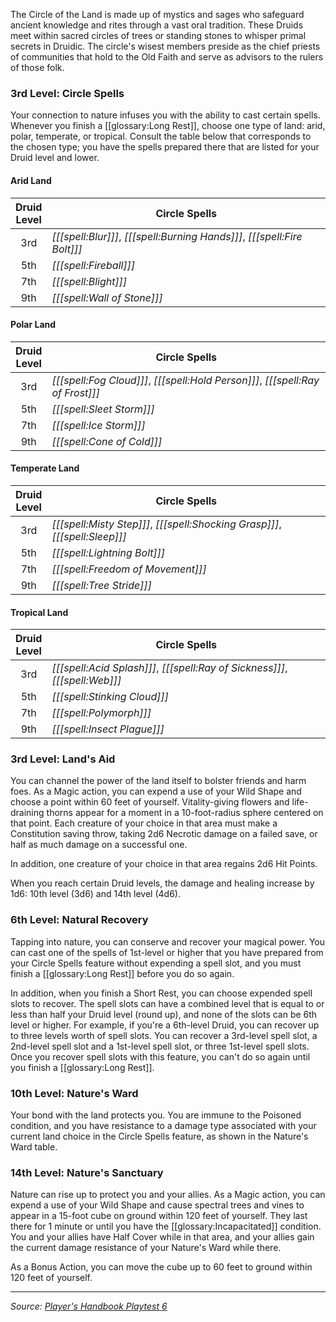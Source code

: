 The Circle of the Land is made up of mystics and sages who safeguard ancient knowledge and rites through a vast oral tradition. These Druids meet within sacred circles of trees or standing stones to whisper primal secrets in Druidic. The circle's wisest members preside as the chief priests of communities that hold to the Old Faith and serve as advisors to the rulers of those folk.

### 3rd Level: Circle Spells

Your connection to nature infuses you with the ability to cast certain spells. Whenever you finish a [[glossary:Long Rest]], choose one type of land: arid, polar, temperate, or tropical. Consult the table below that corresponds to the chosen type; you have the spells prepared there that are listed for your Druid level and lower.

#### Arid Land

| Druid<br>Level | Circle Spells                                                            |
|:--------------:|--------------------------------------------------------------------------|
|      3rd       | _[[[spell:Blur]]]_, _[[[spell:Burning Hands]]]_, _[[[spell:Fire Bolt]]]_ |
|      5th       | _[[[spell:Fireball]]]_                                                   |
|      7th       | _[[[spell:Blight]]]_                                                     |
|      9th       | _[[[spell:Wall of Stone]]]_                                              |

#### Polar Land

| Druid<br>Level | Circle Spells                                                                  |
|:--------------:|--------------------------------------------------------------------------------|
|      3rd       | _[[[spell:Fog Cloud]]]_, _[[[spell:Hold Person]]]_, _[[[spell:Ray of Frost]]]_ |
|      5th       | _[[[spell:Sleet Storm]]]_                                                      |
|      7th       | _[[[spell:Ice Storm]]]_                                                        |
|      9th       | _[[[spell:Cone of Cold]]]_                                                     |

#### Temperate Land

| Druid<br>Level | Circle Spells                                                               |
|:--------------:|-----------------------------------------------------------------------------|
|      3rd       | _[[[spell:Misty Step]]]_, _[[[spell:Shocking Grasp]]]_, _[[[spell:Sleep]]]_ |
|      5th       | _[[[spell:Lightning Bolt]]]_                                                |
|      7th       | _[[[spell:Freedom of Movement]]]_                                           |
|      9th       | _[[[spell:Tree Stride]]]_                                                   |

#### Tropical Land

| Druid<br>Level | Circle Spells                                                               |
|:--------------:|-----------------------------------------------------------------------------|
|      3rd       | _[[[spell:Acid Splash]]]_, _[[[spell:Ray of Sickness]]]_, _[[[spell:Web]]]_ |
|      5th       | _[[[spell:Stinking Cloud]]]_                                                |
|      7th       | _[[[spell:Polymorph]]]_                                                     |
|      9th       | _[[[spell:Insect Plague]]]_                                                 |

### 3rd Level: Land's Aid

You can channel the power of the land itself to bolster friends and harm foes. As a Magic action, you can expend a use of your Wild Shape and choose a point within 60 feet of yourself. Vitality-giving flowers and life-draining thorns appear for a moment in a 10-foot-radius sphere centered on that point. Each creature of your choice in that area must make a Constitution saving throw, taking 2d6 Necrotic damage on a failed save, or half as much damage on a successful one.

In addition, one creature of your choice in that area regains 2d6 Hit Points.

When you reach certain Druid levels, the damage and healing increase by 1d6: 10th level (3d6) and 14th level (4d6).

### 6th Level: Natural Recovery

Tapping into nature, you can conserve and recover your magical power. You can cast one of the spells of 1st-level or higher that you have prepared from your Circle Spells feature without expending a spell slot, and you must finish a [[glossary:Long Rest]] before you do so again.

In addition, when you finish a Short Rest, you can choose expended spell slots to recover. The spell slots can have a combined level that is equal to or less than half your Druid level (round up), and none of the slots can be 6th level or higher. For example, if you're a 6th-level Druid, you can recover up to three levels worth of spell slots. You can recover a 3rd-level spell slot, a 2nd-level spell slot and a 1st-level spell slot, or three 1st-level spell slots. Once you recover spell slots with this feature, you can't do so again until you finish a [[glossary:Long Rest]].

### 10th Level: Nature's Ward

Your bond with the land protects you. You are immune to the Poisoned condition, and you have resistance to a damage type associated with your current land choice in the Circle Spells feature, as shown in the Nature's Ward table.

### 14th Level: Nature's Sanctuary

Nature can rise up to protect you and your allies. As a Magic action, you can expend a use of your Wild Shape and cause spectral trees and vines to appear in a 15-foot cube on ground within 120 feet of yourself. They last there for 1 minute or until you have the [[glossary:Incapacitated]] condition. You and your allies have Half Cover while in that area, and your allies gain the current damage resistance of your Nature's Ward while there.

As a Bonus Action, you can move the cube up to 60 feet to ground within 120 feet of yourself.

----

_Source: [Player's Handbook Playtest 6](https://www.dndbeyond.com/sources/ua/ph-playtest-6)_
